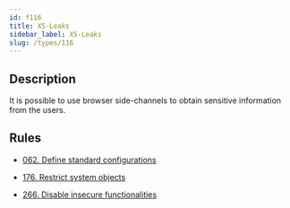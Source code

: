 ```yaml
---
id: f116
title: XS-Leaks
sidebar_label: XS-Leaks
slug: /types/116
---
```


## Description

It is possible
to use browser side-channels
to obtain sensitive information
from the users.

## Rules

- [062. Define standard configurations](/criteria/architecture/062)

- [176. Restrict system objects](/criteria/data/176)

- [266. Disable insecure functionalities](/criteria/architecture/266)
